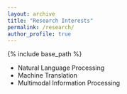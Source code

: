 ```yaml
---
layout: archive
title: "Research Interests"
permalink: /research/
author_profile: true
---
```


{% include base_path %}

* Natural Language Processing
* Machine Translation
* Multimodal Information Processing

